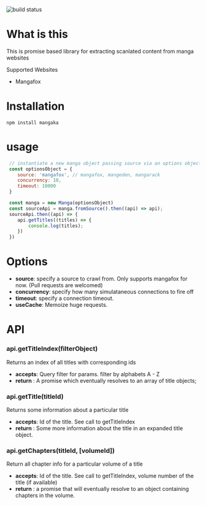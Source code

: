 ![build status](https://travis-ci.org/bigmeech/mangaka.svg?branch=master)

# What is this

This is promise based library for extracting scanlated content from manga websites

Supported Websites
- Mangafox

# Installation
``` npm install mangaka ```

# usage

```js
 // instantiate a new manga object passing source via an options object
 const optionsObject = {
    source: 'mangafox', // mangafox, mangeden, mangarack
    concurrency: 10,
    timeout: 10000
 }

 const manga = new Manga(optionsObject)
 const sourceApi = manga.fromSource().then((api) => api);
 sourceApi.then((api) => {
    api.getTitles((titles) => {
        console.log(titles);
    })
 })
```

# Options
- **source**: specify a source to crawl from. Only supports mangafox for now. (Pull requests are welcomed)
- **concurrency**: specify how many simulataneous connections to fire off
- **timeout**: specify a connection timeout.
- **useCache**: Memoize huge requests.

# API

### api.getTitleIndex(filterObject)
Returns an index of all titles with corresponding ids
- **accepts**:
    Query filter for params. filter by alphabets A - Z
- **return** :
    A promise which eventually resolves to an array of title objects;

### api.getTitle(titleId)
Returns some information about a particular title
- **accepts**:
    Id of the title. See call to getTitleIndex
- **return** :
    Some more information about the title in an expanded title object.

### api.getChapters(titleId, [volumeId])
Return all chapter info for a particular volume of a title
- **accepts**:
    Id of the title. See call to getTitleIndex,
    volume number of the title (if available)
- **return** :
    a promise that will eventually resolve to an object containing chapters in the volume.
